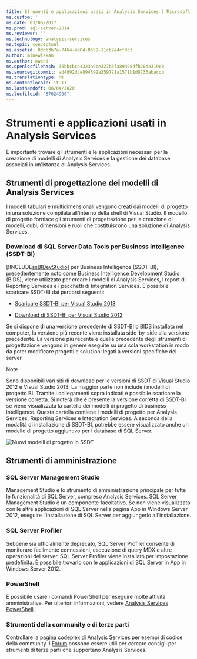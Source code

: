 ```yaml
---
title: Strumenti e applicazioni usati in Analysis Services | Microsoft Docs
ms.custom: ''
ms.date: 03/06/2017
ms.prod: sql-server-2014
ms.reviewer: ''
ms.technology: analysis-services
ms.topic: conceptual
ms.assetid: 0ddb3b7a-7464-4d04-8659-11cb2e4cf3c3
author: minewiskan
ms.author: owend
ms.openlocfilehash: 36bbcbca4323a9ce327b5fa89398dfb20da319c0
ms.sourcegitcommit: ad4d92dce894592a259721a1571b1d8736abacdb
ms.translationtype: MT
ms.contentlocale: it-IT
ms.lasthandoff: 08/04/2020
ms.locfileid: "87624990"
---
```

# <a name="tools-and-applications-used-in-analysis-services"></a>Strumenti e applicazioni usati in Analysis Services
  È importante trovare gli strumenti e le applicazioni necessari per la creazione di modelli di Analysis Services e la gestione dei database associati in un'istanza di Analysis Services.

## <a name="analysis-services-model-designers"></a>Strumenti di progettazione dei modelli di Analysis Services
 I modelli tabulari e multidimensionali vengono creati dai modelli di progetto in una soluzione compilata all'interno della shell di Visual Studio. Il modello di progetto fornisce gli strumenti di progettazione per la creazione di modelli, cubi, dimensioni e ruoli che costituiscono una soluzione di Analysis Services.

### <a name="download-sql-server-data-tools-for-business-intelligence-ssdt-bi"></a>Download di SQL Server Data Tools per Business Intelligence (SSDT-BI)
 [!INCLUDE[ssBIDevStudio](../includes/ssbidevstudio-md.md)] per Business Intelligence (SSDT-BI), precedentemente noto come Business Intelligence Development Studio (BIDS), viene utilizzato per creare i modelli di Analysis Services, i report di Reporting Services e i pacchetti di Integration Services. È possibile scaricare SSDT-BI dai percorsi seguenti:

-   [Scaricare SSDT-BI per Visual Studio 2013](https://go.microsoft.com/fwlink/p/?LinkId=396526)

-   [Download di SSDT-BI per Visual Studio 2012](https://go.microsoft.com/fwlink/p/?LinkID=273673)

 Se si dispone di una versione precedente di SSDT-BI o BIDS installata nel computer, la versione più recente viene installata side-by-side alla versione precedente. La versione più recente e quella precedente degli strumenti di progettazione vengono in genere eseguite su una sola workstation in modo da poter modificare progetti e soluzioni legati a versioni specifiche del server.

> [!NOTE]
>  Sono disponibili vari siti di download per le versioni di SSDT di Visual Studio 2012 e Visual Studio 2013. La maggior parte non include i modelli di progetto BI. Tramite i collegamenti sopra indicati è possibile scaricare la versione corretta. Si noterà che è presente la versione corretta di SSDT-BI se viene visualizzata la cartella dei modelli di progetto di business intelligence. Questa cartella contiene i modelli di progetto per Analysis Services, Reporting Services e Integration Services. A seconda della modalità di installazione di SSDT-BI, potrebbe essere visualizzato anche un modello di progetto aggiuntivo per i database di SQL Server.

 ![Nuovi modelli di progetto in SSDT](media/ssdt-biprojects.png "Nuovi modelli di progetto in SSDT")

## <a name="administrative-tools"></a>Strumenti di amministrazione

### <a name="sql-server-management-studio"></a>SQL Server Management Studio
 Management Studio è lo strumento di amministrazione principale per tutte le funzionalità di SQL Server, compreso Analysis Services. SQL Server Management Studio è un componente facoltativo. Se non viene visualizzato con le altre applicazioni di SQL Server nella pagina App in Windows Server 2012, eseguire l'installazione di SQL Server per aggiungerlo all'installazione.

### <a name="sql-server-profiler"></a>SQL Server Profiler
 Sebbene sia ufficialmente deprecato, SQL Server Profiler consente di monitorare facilmente connessioni, esecuzione di query MDX e altre operazioni del server. SQL Server Profiler viene installato per impostazione predefinita. È possibile trovarlo con le applicazioni di SQL Server in App in Windows Server 2012.

### <a name="powershell"></a>PowerShell
 È possibile usare i comandi PowerShell per eseguire molte attività amministrative. Per ulteriori informazioni, vedere [Analysis Services PowerShell](analysis-services-powershell.md) .

### <a name="community-and-third-party-tools"></a>Strumenti della community e di terze parti
 Controllare la [pagina codeplex di Analysis Services](https://sqlsrvanalysissrvcs.codeplex.com/) per esempi di codice della community. I [Forum](https://social.msdn.microsoft.com/Forums/sqlserver/home?forum=sqlanalysisservices) possono essere utili per cercare consigli per strumenti di terze parti che supportano Analysis Services.
